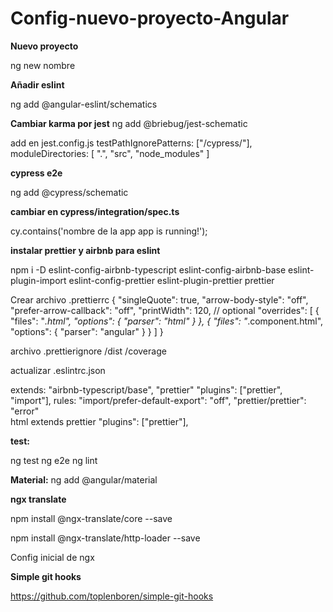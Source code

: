 # Config-nuevo-proyecto-Angular

**Nuevo proyecto**

ng new nombre

**Añadir eslint**

ng add @angular-eslint/schematics

**Cambiar karma por jest**
ng add @briebug/jest-schematic

add en jest.config.js
	testPathIgnorePatterns: ["<rootDir>/cypress/"],
	moduleDirectories: [
		".",
		"src",
		"node_modules"
	]

**cypress e2e**

ng add @cypress/schematic

**cambiar en cypress/integration/spec.ts**

cy.contains('nombre de la app app is running!');

**instalar prettier y airbnb para eslint**

npm i -D eslint-config-airbnb-typescript eslint-config-airbnb-base eslint-plugin-import eslint-config-prettier eslint-plugin-prettier prettier

Crear archivo .prettierrc
{
  "singleQuote": true,
  "arrow-body-style": "off",
  "prefer-arrow-callback": "off",
  "printWidth": 120, // optional
  "overrides": [
    {
      "files": "*.html",
      "options": {
        "parser": "html"
      }
    },
    {
      "files": "*.component.html",
      "options": {
        "parser": "angular"
      }
    }
  ]
}

archivo .prettierignore
/dist
/coverage

actualizar .eslintrc.json

extends: 
	"airbnb-typescript/base",
	"prettier"
"plugins": ["prettier", "import"],
rules:
	"import/prefer-default-export": "off",
	"prettier/prettier": "error"	
html 
	extends prettier
	"plugins": ["prettier"],
	

**test:**

ng test
ng e2e
ng lint


**Material:**
ng add @angular/material

**ngx translate**

npm install @ngx-translate/core --save

npm install @ngx-translate/http-loader --save

Config inicial de ngx

**Simple git hooks**

https://github.com/toplenboren/simple-git-hooks
